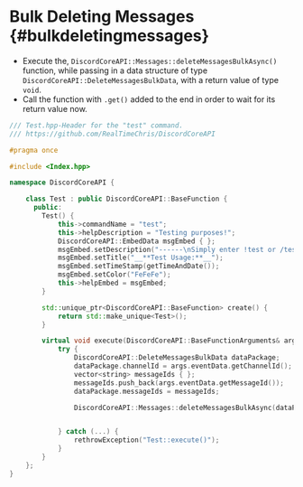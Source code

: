 Bulk Deleting Messages {#bulkdeletingmessages}
============
- Execute the, `DiscordCoreAPI::Messages::deleteMessagesBulkAsync()` function, while passing in a data structure of type `DiscordCoreAPI::DeleteMessagesBulkData`, with a return value of type `void`.
- Call the function with `.get()` added to the end in order to wait for its return value now.

```cpp
/// Test.hpp-Header for the "test" command.
/// https://github.com/RealTimeChris/DiscordCoreAPI

#pragma once

#include <Index.hpp>

namespace DiscordCoreAPI {

	class Test : public DiscordCoreAPI::BaseFunction {
	  public:
		Test() {
			this->commandName = "test";
			this->helpDescription = "Testing purposes!";
			DiscordCoreAPI::EmbedData msgEmbed { };
			msgEmbed.setDescription("------\nSimply enter !test or /test!\n------");
			msgEmbed.setTitle("__**Test Usage:**__");
			msgEmbed.setTimeStamp(getTimeAndDate());
			msgEmbed.setColor("FeFeFe");
			this->helpEmbed = msgEmbed;
		}

		std::unique_ptr<DiscordCoreAPI::BaseFunction> create() {
			return std::make_unique<Test>();
		}

		virtual void execute(DiscordCoreAPI::BaseFunctionArguments& args) {
			try {
				DiscordCoreAPI::DeleteMessagesBulkData dataPackage;
				dataPackage.channelId = args.eventData.getChannelId();
				vector<string> messageIds { };
				messageIds.push_back(args.eventData.getMessageId());
				dataPackage.messageIds = messageIds;

				DiscordCoreAPI::Messages::deleteMessagesBulkAsync(dataPackage).get();


			} catch (...) {
				rethrowException("Test::execute()");
			}
		}
	};
}
```

